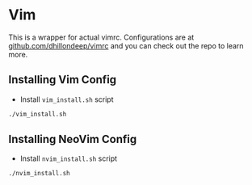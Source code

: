 # Vim

This is a wrapper for actual vimrc. Configurations are
at [github.com/dhillondeep/vimrc](https://github.com/dhillondeep/vimrc) and
you can check out the repo to learn more.

## Installing Vim Config
- Install `vim_install.sh` script
```bash
./vim_install.sh
```

## Installing NeoVim Config
- Install `nvim_install.sh` script
```bash
./nvim_install.sh
```
